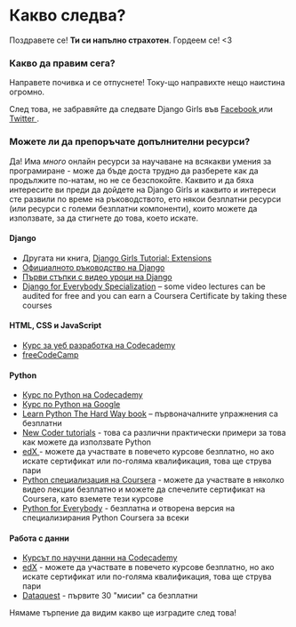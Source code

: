 # Какво следва?

Поздравете се! **Ти си напълно страхотен**. Гордеем се! <3

### Какво да правим сега?

Направете почивка и се отпуснете! Току-що направихте нещо наистина огромно.

След това, не забравяйте да следвате Django Girls във [ Facebook ](http://facebook.com/djangogirls) или [ Twitter ](https://twitter.com/djangogirls).

### Можете ли да препоръчате допълнителни ресурси?

Да! Има *много* онлайн ресурси за научаване на всякакви умения за програмиране - може да бъде доста трудно да разберете как да продължите по-натам, но не се безспокойте. Каквито и да бяха интересите ви преди да дойдете на Django Girls и каквито и интереси сте развили по време на ръководството, ето някои безплатни ресурси (или ресурси с големи безплатни компоненти), които можете да използвате, за да стигнете до това, което искате.

#### Django

- Другата ни книга, [Django Girls Tutorial: Extensions](https://tutorial-extensions.djangogirls.org/)
- [Официалното ръководство на Django](https://docs.djangoproject.com/en/2.2/intro/tutorial01/)
- [Първи стъпки с видео уроци на Django](http://www.gettingstartedwithdjango.com/)
- [Django for Everybody Specialization](https://www.coursera.org/specializations/django) – some video lectures can be audited for free and you can earn a Coursera Certificate by taking these courses

#### HTML, CSS и JavaScript

- [Курс за уеб разработка на Codecademy](https://www.codecademy.com/learn/paths/web-development)
- [freeCodeCamp](https://www.freecodecamp.org/)

#### Python

- [Курс по Python на Codecademy](https://www.codecademy.com/learn/learn-python)
- [Курс по Python на Google](https://developers.google.com/edu/python/)
- [Learn Python The Hard Way book](http://learnpythonthehardway.org/book/) – първоначалните упражнения са безплатни
- [New Coder tutorials](http://newcoder.io/tutorials/) - това са различни практически примери за това как можете да използвате Python
- [ edX ](https://www.edx.org/course?search_query=python) - можете да участвате в повечето курсове безплатно, но ако искате сертификат или по-голяма квалификация, това ще струва пари
- [Python специализация на Coursera](https://www.coursera.org/specializations/python) - можете да участвате в няколко видео лекции безплатно и можете да спечелите сертификат на Coursera, като вземете тези курсове
- [Python for Everybody](https://www.py4e.com/) - безплатна и отворена версия на специализирания Python Coursera за всеки

#### Работа с данни

- [Курсът по научни данни на Codecademy](https://www.codecademy.com/learn/paths/data-science)
- [edX](https://www.edx.org/course/?search_query=python&subject=Data%20Analysis%20%26%20Statistics) - можете да участвате в повечето курсове безплатно, но ако искате сертификат или по-голяма квалификация, това ще струва пари
- [Dataquest](https://www.dataquest.io/) - първите 30 "мисии" са безплатни

Нямаме търпение да видим какво ще изградите след това!